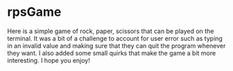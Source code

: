 # rpsGame
Here is a simple game of rock, paper, scissors that can be played on the terminal. It was a bit of a challenge to account for user error such as typing in an invalid value and making sure that they can quit the program whenever they want. I also added some small quirks that make the game a bit more interesting. I hope you enjoy!
